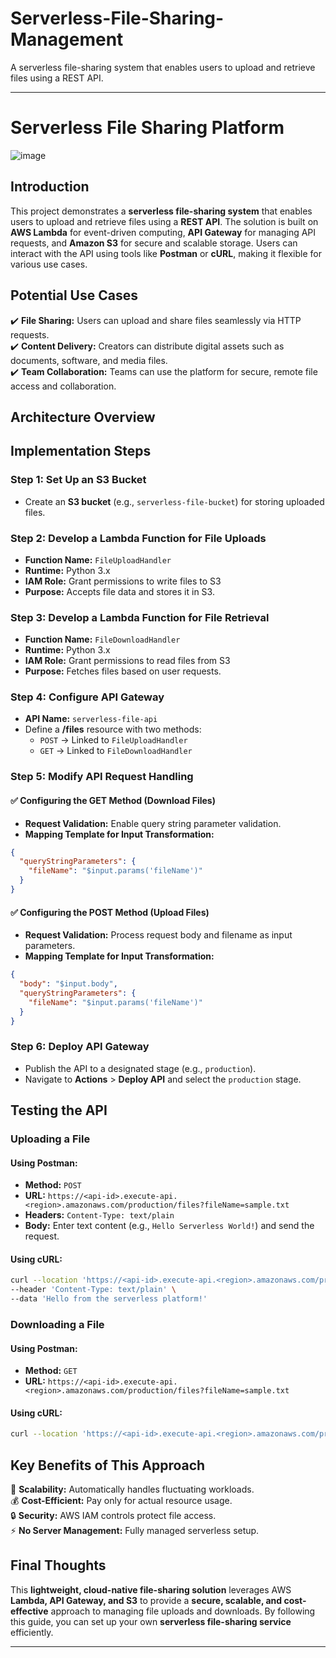 # Serverless-File-Sharing-Management
A serverless file-sharing system that enables users to upload and retrieve files using a REST API.

---

# **Serverless File Sharing Platform**  
![image](https://github.com/user-attachments/assets/2004fec9-eb8b-4ef1-b7f8-45e87ac1cc20)

## **Introduction**  

This project demonstrates a **serverless file-sharing system** that enables users to upload and retrieve files using a **REST API**. The solution is built on **AWS Lambda** for event-driven computing, **API Gateway** for managing API requests, and **Amazon S3** for secure and scalable storage. Users can interact with the API using tools like **Postman** or **cURL**, making it flexible for various use cases.  

## **Potential Use Cases**  

✔️ **File Sharing:** Users can upload and share files seamlessly via HTTP requests.  
✔️ **Content Delivery:** Creators can distribute digital assets such as documents, software, and media files.  
✔️ **Team Collaboration:** Teams can use the platform for secure, remote file access and collaboration.  

## **Architecture Overview**  




## **Implementation Steps**  

### **Step 1: Set Up an S3 Bucket**  
- Create an **S3 bucket** (e.g., `serverless-file-bucket`) for storing uploaded files.  

### **Step 2: Develop a Lambda Function for File Uploads**  
- **Function Name:** `FileUploadHandler`  
- **Runtime:** Python 3.x  
- **IAM Role:** Grant permissions to write files to S3  
- **Purpose:** Accepts file data and stores it in S3.  

### **Step 3: Develop a Lambda Function for File Retrieval**  
- **Function Name:** `FileDownloadHandler`  
- **Runtime:** Python 3.x  
- **IAM Role:** Grant permissions to read files from S3  
- **Purpose:** Fetches files based on user requests.  

### **Step 4: Configure API Gateway**  
- **API Name:** `serverless-file-api`  
- Define a **/files** resource with two methods:  
  - `POST` → Linked to `FileUploadHandler`  
  - `GET` → Linked to `FileDownloadHandler`  

### **Step 5: Modify API Request Handling**  

#### ✅ **Configuring the GET Method (Download Files)**  
- **Request Validation:** Enable query string parameter validation.  
- **Mapping Template for Input Transformation:**  

```json
{
  "queryStringParameters": {
    "fileName": "$input.params('fileName')"
  }
}
```

#### ✅ **Configuring the POST Method (Upload Files)**  
- **Request Validation:** Process request body and filename as input parameters.  
- **Mapping Template for Input Transformation:**  

```json
{
  "body": "$input.body",
  "queryStringParameters": {
    "fileName": "$input.params('fileName')"
  }
}
```

### **Step 6: Deploy API Gateway**  
- Publish the API to a designated stage (e.g., `production`).  
- Navigate to **Actions** > **Deploy API** and select the `production` stage.  

## **Testing the API**  

### **Uploading a File**  

#### **Using Postman:**  
- **Method:** `POST`  
- **URL:** `https://<api-id>.execute-api.<region>.amazonaws.com/production/files?fileName=sample.txt`  
- **Headers:** `Content-Type: text/plain`  
- **Body:** Enter text content (e.g., `Hello Serverless World!`) and send the request.  

#### **Using cURL:**  

```sh
curl --location 'https://<api-id>.execute-api.<region>.amazonaws.com/production/files?fileName=sample.txt' \
--header 'Content-Type: text/plain' \
--data 'Hello from the serverless platform!'
```

### **Downloading a File**  

#### **Using Postman:**  
- **Method:** `GET`  
- **URL:** `https://<api-id>.execute-api.<region>.amazonaws.com/production/files?fileName=sample.txt`  

#### **Using cURL:**  

```sh
curl --location 'https://<api-id>.execute-api.<region>.amazonaws.com/production/files?fileName=sample.txt'
```

## **Key Benefits of This Approach**  

🚀 **Scalability:** Automatically handles fluctuating workloads.  
💰 **Cost-Efficient:** Pay only for actual resource usage.  
🔒 **Security:** AWS IAM controls protect file access.  
⚡ **No Server Management:** Fully managed serverless setup.  

## **Final Thoughts**  

This **lightweight, cloud-native file-sharing solution** leverages AWS **Lambda, API Gateway, and S3** to provide a **secure, scalable, and cost-effective** approach to managing file uploads and downloads. By following this guide, you can set up your own **serverless file-sharing service** efficiently.  

---  
